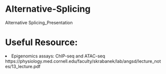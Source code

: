 # Alternative-Splicing
Alternative Splicing_Presentation 

# Useful Resource:

<li>Epigenomics assays: ChIP-seq and ATAC-seq 
  https://physiology.med.cornell.edu/faculty/skrabanek/lab/angsd/lecture_notes/13_lecture.pdf
